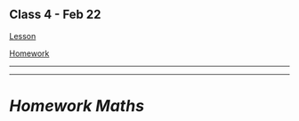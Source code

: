 ## Class 4 - Feb 22

[Lesson](./Lesson4.pdf)

[Homework](./Homework4.pdf)

---


---

# **_Homework Maths_**

